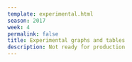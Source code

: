 ```yaml
---
template: experimental.html
season: 2017
week: 4
permalink: false
title: Experimental graphs and tables
description: Not ready for production
---
```


